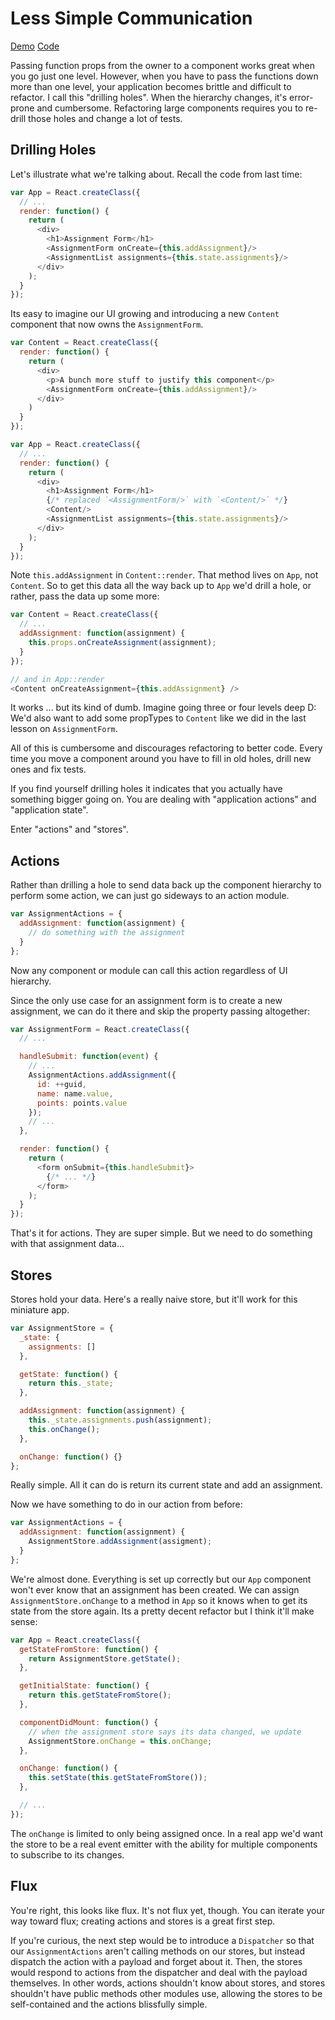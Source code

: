 Less Simple Communication
=========================

[Demo](http://rpflorence.github.io/react-training/SidewaysCommunication/)
[Code](../code/SidewaysCommunication/)

Passing function props from the owner to a component works great when you go just one level. However, when you have to pass the functions down more than one level, your application becomes brittle and difficult to refactor. I call this "drilling holes". When the hierarchy changes, it's error-prone and cumbersome. Refactoring large components requires you to re-drill those holes and change a lot of tests.

Drilling Holes
--------------

Let's illustrate what we're talking about. Recall the code from last time:

```js
var App = React.createClass({
  // ...
  render: function() {
    return (
      <div>
        <h1>Assignment Form</h1>
        <AssignmentForm onCreate={this.addAssignment}/>
        <AssignmentList assignments={this.state.assignments}/>
      </div>
    );
  }
});
```

Its easy to imagine our UI growing and introducing a new `Content` component that now owns the `AssignmentForm`.

```js
var Content = React.createClass({
  render: function() {
    return (
      <div>
        <p>A bunch more stuff to justify this component</p>
        <AssignmentForm onCreate={this.addAssignment}/>
      </div>
    )
  }
});

var App = React.createClass({
  // ...
  render: function() {
    return (
      <div>
        <h1>Assignment Form</h1>
        {/* replaced `<AssignmentForm/>` with `<Content/>` */}
        <Content/>
        <AssignmentList assignments={this.state.assignments}/>
      </div>
    );
  }
});
```

Note `this.addAssignment` in `Content::render`. That method lives on `App`, not `Content`. So to get this data all the way back up to `App` we'd drill a hole, or rather, pass the data up some more:

```js
var Content = React.createClass({
  // ...
  addAssignment: function(assignment) {
    this.props.onCreateAssignment(assignment);
  }
});

// and in App::render
<Content onCreateAssignment={this.addAssignment} />
```

It works ... but its kind of dumb. Imagine going three or four levels deep D: We'd also want to add some propTypes to `Content` like we did in the last lesson on `AssignmentForm`.

All of this is cumbersome and discourages refactoring to better code. Every time you move a component around you have to fill in old holes, drill new ones and fix tests.

If you find yourself drilling holes it indicates that you actually have something bigger going on. You are dealing with "application actions" and "application state".

Enter "actions" and "stores".

Actions
-------

Rather than drilling a hole to send data back up the component hierarchy to perform some action, we can just go sideways to an action module.

```js
var AssignmentActions = {
  addAssignment: function(assignment) {
    // do something with the assignment
  }
};
```

Now any component or module can call this action regardless of UI hierarchy.

Since the only use case for an assignment form is to create a new assignment, we can do it there and skip the property passing altogether:

```js
var AssignmentForm = React.createClass({
  // ...

  handleSubmit: function(event) {
    // ...
    AssignmentActions.addAssignment({
      id: ++guid,
      name: name.value,
      points: points.value
    });
    // ...
  },

  render: function() {
    return (
      <form onSubmit={this.handleSubmit}>
        {/* ... */}
      </form>
    );
  }
});
```

That's it for actions. They are super simple. But we need to do something with that assignment data...

Stores
------

Stores hold your data. Here's a really naive store, but it'll work for this miniature app.

```js
var AssignmentStore = {
  _state: {
    assignments: []
  },

  getState: function() {
    return this._state;
  },

  addAssignment: function(assignment) {
    this._state.assignments.push(assignment);
    this.onChange();
  },

  onChange: function() {}
};
```

Really simple. All it can do is return its current state and add an assignment.

Now we have something to do in our action from before:

```js
var AssignmentActions = {
  addAssignment: function(assignment) {
    AssignmentStore.addAssignment(assigment);
  }
};
```

We're almost done. Everything is set up correctly but our `App` component won't ever know that an assignment has been created. We can assign `AssignmentStore.onChange` to a method in `App` so it knows when to get its state from the store again. Its a pretty decent refactor but I think it'll make sense:

```js
var App = React.createClass({
  getStateFromStore: function() {
    return AssignmentStore.getState();
  },

  getInitialState: function() {
    return this.getStateFromStore();
  },

  componentDidMount: function() {
    // when the assignment store says its data changed, we update
    AssignmentStore.onChange = this.onChange;
  },

  onChange: function() {
    this.setState(this.getStateFromStore());
  },

  // ...
});
```

The `onChange` is limited to only being assigned once. In a real app we'd want the store to be a real event emitter with the ability for multiple components to subscribe to its changes.

Flux
----

You're right, this looks like flux. It's not flux yet, though. You can iterate your way toward flux; creating actions and stores is a great first step.

If you're curious, the next step would be to introduce a `Dispatcher` so that our `AssignmentActions` aren't calling methods on our stores, but instead dispatch the action with a payload and forget about it. Then, the stores would respond to actions from the dispatcher and deal with the payload themselves. In other words, actions shouldn't know about stores, and stores shouldn't have public methods other modules use, allowing the stores to be self-contained and the actions blissfully simple.

